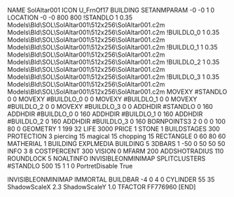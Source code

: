 NAME SolAltar001
ICON U_FrnOf17
BUILDING
SETANMPARAM -0 -0 1 0
LOCATION -0 -0 800 800
!STANDLO      1 0.35 Models\Bld\SOL\SolAltar001\512x256\SolAltar001.c2m Models\Bld\SOL\SolAltar001\512x256\SolAltar001.c2m
!BUILDLO_0    1 0.35 Models\Bld\SOL\SolAltar001\512x256\SolAltar001.c2m Models\Bld\SOL\SolAltar001\512x256\SolAltar001.c2m
!BUILDLO_1    1 0.35 Models\Bld\SOL\SolAltar001\512x256\SolAltar001.c2m Models\Bld\SOL\SolAltar001\512x256\SolAltar001.c2m
!BUILDLO_2    1 0.35 Models\Bld\SOL\SolAltar001\512x256\SolAltar001.c2m Models\Bld\SOL\SolAltar001\512x256\SolAltar001.c2m
!BUILDLO_3    1 0.35 Models\Bld\SOL\SolAltar001\512x256\SolAltar001.c2m Models\Bld\SOL\SolAltar001\512x256\SolAltar001.c2m
MOVEXY #STANDLO   0 0
MOVEXY #BUILDLO_0 0 0
MOVEXY #BUILDLO_1 0 0
MOVEXY #BUILDLO_2 0 0
MOVEXY #BUILDLO_3 0 0
ADDHDIR #STANDLO 0 160
ADDHDIR #BUILDLO_0 0 160
ADDHDIR #BUILDLO_1 0 160
ADDHDIR #BUILDLO_2 0 160
ADDHDIR #BUILDLO_3 0 160
BORNPOINTS3 2 0 0 0 100 80 0
GEOMETRY 1 199 32
LIFE     3000
PRICE 1 STONE 1
BUILDSTAGES 300
PROTECTION 3 piercing 15 magical 15 chopping 15
RECTANGLE    0 60 80 60
MATHERIAL 1 BUILDING
EXPLMEDIA BUILDING 5
3DBARS 1 -50 0 50 50 50
INFO 3 8
COSTPERCENT 300
VISION 0
MFARM 200
ADDSHOTRADIUS 110
ROUNDLOCK 5
NOALTINFO
INVISIBLEONMINIMAP
SPLITCLUSTERS #STANDLO 500 15 1 1 0
PortretDisable True

INVISIBLEONMINIMAP
IMMORTAL
BUILDBAR -4 0 4 0
CYLINDER 55 35
ShadowScaleX 2.3
ShadowScaleY 1.0
TFACTOR FF776960
[END]
